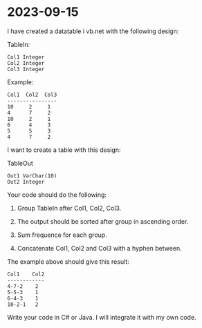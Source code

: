 # 2023-09-15
I have created a datatable i vb.net with the following design:

TableIn:
```
Col1 Integer
Col2 Integer
Col3 Integer
``` 
Example:
```
Col1  Col2  Col3
----------------
10     2     1
4      7     2
10     2     1
6      4     3
5      5     3
4      7     2
```

I want to create a table with this design:

TableOut
```
Out1 VarChar(10)
Out2 Integer
```

Your code should do the following:

1. Group TableIn after Col1, Col2, Col3.

2. The output should be sorted after group in ascending order.

3. Sum frequence for each group.

4. Concatenate Col1, Col2 and Col3 with a hyphen between.

The example above should give this result:
```
Col1    Col2
------------
4-7-2    2
5-5-3    1
6-4-3    1
10-2-1   2
```

Write your code in C# or Java. I will integrate it with my own code.
